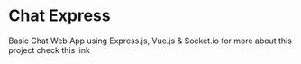 # Chat Express
Basic Chat Web App using Express.js, Vue.js &amp; Socket.io
for more about this project check this link 
